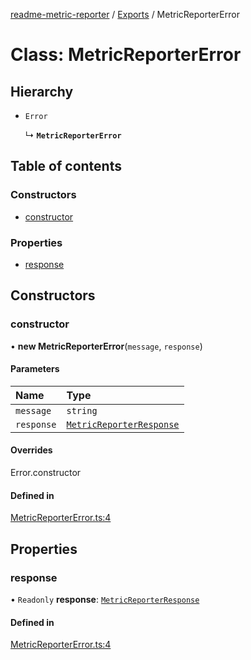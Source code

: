 [readme-metric-reporter](../README.md) / [Exports](../modules.md) / MetricReporterError

# Class: MetricReporterError

## Hierarchy

- `Error`

  ↳ **`MetricReporterError`**

## Table of contents

### Constructors

- [constructor](MetricReporterError.md#constructor)

### Properties

- [response](MetricReporterError.md#response)

## Constructors

### constructor

• **new MetricReporterError**(`message`, `response`)

#### Parameters

| Name | Type |
| :------ | :------ |
| `message` | `string` |
| `response` | [`MetricReporterResponse`](../interfaces/MetricReporterResponse.md) |

#### Overrides

Error.constructor

#### Defined in

[MetricReporterError.ts:4](https://github.com/igrek8/readme-metric-reporter/blob/966dd02/src/MetricReporterError.ts#L4)

## Properties

### response

• `Readonly` **response**: [`MetricReporterResponse`](../interfaces/MetricReporterResponse.md)

#### Defined in

[MetricReporterError.ts:4](https://github.com/igrek8/readme-metric-reporter/blob/966dd02/src/MetricReporterError.ts#L4)
